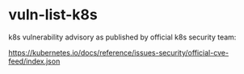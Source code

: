 # vuln-list-k8s
k8s vulnerability advisory as published by official k8s security team: 

https://kubernetes.io/docs/reference/issues-security/official-cve-feed/index.json
